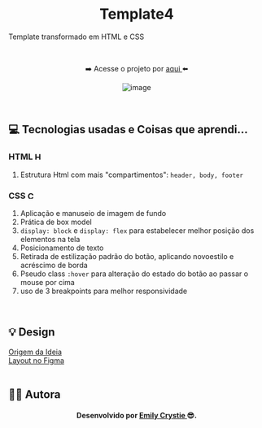 <h1 align="center"> Template4 </h1>
<p> Template transformado em HTML e CSS </p>
<br>
<div align="center">  
 <p> ➡️ Acesse o projeto por <a href="https://crystie-fm4.netlify.app" target="_blank"> aqui </a>⬅️</p>

 ![image](https://user-images.githubusercontent.com/81563039/156889806-49ec2eae-37f0-4914-8d9f-a38b18c8d50a.png)
</div>
<br>
 
<h2> 💻 Tecnologias usadas e Coisas que aprendi... </h2>
 <h3> HTML 
  <img src="https://cdn-icons-png.flaticon.com/512/174/174854.png" alt="HTML5" width="15" height="15"/>
 </h3>
  <ol>
   <li> Estrutura Html com mais "compartimentos": <code>header, body, footer</code> </li>
  </ol>
  
 <h3> CSS 
  <img src="https://cdn-icons-png.flaticon.com/512/732/732190.png" alt="CSS3" width="15" height="15"/>
 </h3>
  <ol>
   <li> Aplicação e manuseio de imagem de fundo </li>
   <li> Prática de box model </li>
   <li> <code>display: block</code> e <code>display: flex</code> para estabelecer melhor posição dos elementos na tela </li>
   <li> Posicionamento de texto </li>
   <li> Retirada de estilização padrão do botão, aplicando novoestilo e acréscimo de borda </li>
   <li> Pseudo class <code>:hover</code> para alteração do estado do botão ao passar o mouse por cima </li>
   <li> uso de 3 breakpoints para melhor responsividade </li>
  </ol>
<br>
 
<h2> 💡 Design </h2>
<a href="https://www.frontendmentor.io/challenges/huddle-landing-page-with-a-single-introductory-section-B_2Wvxgi0" target="_blank"> Origem da Ideia </a>
<br>
<a href="https://www.figma.com/file/oaspKMtxGNQqBfOT148Gy3/Template-4" target="_blank"> Layout no Figma </a>
<br>
<br>

<h2> 👩‍💻 Autora </h2>
<h4 align="center"> Desenvolvido por <a href="https://www.linkedin.com/in/emilycrystie/" target="_blank"> Emily Crystie <a>  😎. <h4>
